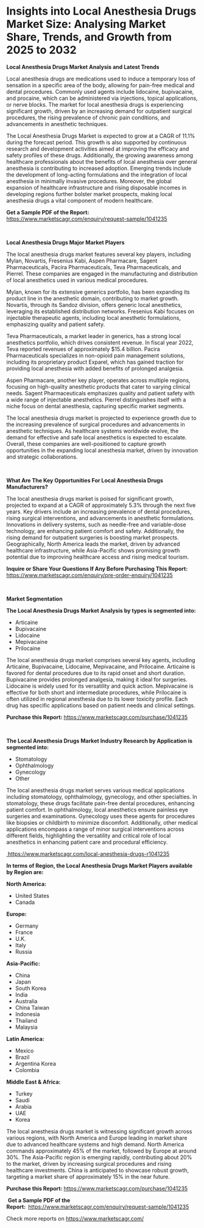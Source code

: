 <p><h1>Insights into Local Anesthesia Drugs Market Size: Analysing Market Share, Trends, and Growth from 2025 to 2032</h1></p><p><strong>Local Anesthesia Drugs Market Analysis and Latest Trends</strong></p>
<p><p>Local anesthesia drugs are medications used to induce a temporary loss of sensation in a specific area of the body, allowing for pain-free medical and dental procedures. Commonly used agents include lidocaine, bupivacaine, and procaine, which can be administered via injections, topical applications, or nerve blocks. The market for local anesthesia drugs is experiencing significant growth, driven by an increasing demand for outpatient surgical procedures, the rising prevalence of chronic pain conditions, and advancements in anesthetic techniques.</p><p>The Local Anesthesia Drugs Market is expected to grow at a CAGR of 11.1% during the forecast period. This growth is also supported by continuous research and development activities aimed at improving the efficacy and safety profiles of these drugs. Additionally, the growing awareness among healthcare professionals about the benefits of local anesthesia over general anesthesia is contributing to increased adoption. Emerging trends include the development of long-acting formulations and the integration of local anesthesia in minimally invasive procedures. Moreover, the global expansion of healthcare infrastructure and rising disposable incomes in developing regions further bolster market prospects, making local anesthesia drugs a vital component of modern healthcare.</p></p>
<p><strong>Get a Sample PDF of the Report:&nbsp;</strong> <a href="https://www.marketscagr.com/enquiry/request-sample/1041235?utm_campaign=2471&utm_medium=2&utm_source=Github&utm_content=ia&utm_term=08032025&utm_id=local-anesthesia-drugs">https://www.marketscagr.com/enquiry/request-sample/1041235</a></p>
<p>&nbsp;</p>
<p><strong>Local Anesthesia Drugs Major Market Players</strong></p>
<p><p>The local anesthesia drugs market features several key players, including Mylan, Novartis, Fresenius Kabi, Aspen Pharmacare, Sagent Pharmaceuticals, Pacira Pharmaceuticals, Teva Pharmaceuticals, and Pierrel. These companies are engaged in the manufacturing and distribution of local anesthetics used in various medical procedures. </p><p>Mylan, known for its extensive generics portfolio, has been expanding its product line in the anesthetic domain, contributing to market growth. Novartis, through its Sandoz division, offers generic local anesthetics, leveraging its established distribution networks. Fresenius Kabi focuses on injectable therapeutic agents, including local anesthetic formulations, emphasizing quality and patient safety.</p><p>Teva Pharmaceuticals, a market leader in generics, has a strong local anesthetics portfolio, which drives consistent revenue. In fiscal year 2022, Teva reported revenues of approximately $15.4 billion. Pacira Pharmaceuticals specializes in non-opioid pain management solutions, including its proprietary product Exparel, which has gained traction for providing local anesthesia with added benefits of prolonged analgesia. </p><p>Aspen Pharmacare, another key player, operates across multiple regions, focusing on high-quality anesthetic products that cater to varying clinical needs. Sagent Pharmaceuticals emphasizes quality and patient safety with a wide range of injectable anesthetics. Pierrel distinguishes itself with a niche focus on dental anesthesia, capturing specific market segments.</p><p>The local anesthesia drugs market is projected to experience growth due to the increasing prevalence of surgical procedures and advancements in anesthetic techniques. As healthcare systems worldwide evolve, the demand for effective and safe local anesthetics is expected to escalate. Overall, these companies are well-positioned to capture growth opportunities in the expanding local anesthesia market, driven by innovation and strategic collaborations.</p></p>
<p>&nbsp;</p>
<p><strong>What Are The Key Opportunities For Local Anesthesia Drugs Manufacturers?</strong></p>
<p><p>The local anesthesia drugs market is poised for significant growth, projected to expand at a CAGR of approximately 5.3% through the next five years. Key drivers include an increasing prevalence of dental procedures, rising surgical interventions, and advancements in anesthetic formulations. Innovations in delivery systems, such as needle-free and variable-dose technology, are enhancing patient comfort and safety. Additionally, the rising demand for outpatient surgeries is boosting market prospects. Geographically, North America leads the market, driven by advanced healthcare infrastructure, while Asia-Pacific shows promising growth potential due to improving healthcare access and rising medical tourism.</p></p>
<p><strong>Inquire or Share Your Questions If Any Before Purchasing This Report:</strong> <a href="https://www.marketscagr.com/enquiry/pre-order-enquiry/1041235?utm_campaign=2471&utm_medium=2&utm_source=Github&utm_content=ia&utm_term=08032025&utm_id=local-anesthesia-drugs">https://www.marketscagr.com/enquiry/pre-order-enquiry/1041235</a></p>
<p>&nbsp;</p>
<p><strong>Market Segmentation</strong></p>
<p><strong>The Local Anesthesia Drugs Market Analysis by types is segmented into:</strong></p>
<p><ul><li>Articaine</li><li>Bupivacaine</li><li>Lidocaine</li><li>Mepivacaine</li><li>Prilocaine</li></ul></p>
<p><p>The local anesthesia drugs market comprises several key agents, including Articaine, Bupivacaine, Lidocaine, Mepivacaine, and Prilocaine. Articaine is favored for dental procedures due to its rapid onset and short duration. Bupivacaine provides prolonged analgesia, making it ideal for surgeries. Lidocaine is widely used for its versatility and quick action. Mepivacaine is effective for both short and intermediate procedures, while Prilocaine is often utilized in regional anesthesia due to its lower toxicity profile. Each drug has specific applications based on patient needs and clinical settings.</p></p>
<p><strong>Purchase this Report:&nbsp;</strong><a href="https://www.marketscagr.com/purchase/1041235?utm_campaign=2471&utm_medium=2&utm_source=Github&utm_content=ia&utm_term=08032025&utm_id=local-anesthesia-drugs">https://www.marketscagr.com/purchase/1041235</a></p>
<p>&nbsp;</p>
<p><strong>The Local Anesthesia Drugs Market Industry Research by Application is segmented into:</strong></p>
<p><ul><li>Stomatology</li><li>Ophthalmology</li><li>Gynecology</li><li>Other</li></ul></p>
<p><p>The local anesthesia drugs market serves various medical applications including stomatology, ophthalmology, gynecology, and other specialties. In stomatology, these drugs facilitate pain-free dental procedures, enhancing patient comfort. In ophthalmology, local anesthetics ensure painless eye surgeries and examinations. Gynecology uses these agents for procedures like biopsies or childbirth to minimize discomfort. Additionally, other medical applications encompass a range of minor surgical interventions across different fields, highlighting the versatility and critical role of local anesthetics in enhancing patient care and procedural efficiency.</p></p>
<p><a href="https://www.marketscagr.com/local-anesthesia-drugs-r1041235?utm_campaign=2471&utm_medium=2&utm_source=Github&utm_content=ia&utm_term=08032025&utm_id=local-anesthesia-drugs">&nbsp;https://www.marketscagr.com/local-anesthesia-drugs-r1041235</a></p>
<p><strong>In terms of Region, the Local Anesthesia Drugs Market Players available by Region are:</strong></p>
<p>
    <p> <strong> North America: </strong>
        <ul>
            <li>United States</li>
            <li>Canada</li>
        </ul>
        </p> 
    <p> <strong> Europe: </strong>
        <ul>
            <li>Germany</li>
            <li>France</li>
            <li>U.K.</li>
            <li>Italy</li>
            <li>Russia</li>
        </ul>
        </p> 
    <p> <strong> Asia-Pacific: </strong>
        <ul>
            <li>China</li>
            <li>Japan</li>
            <li>South Korea</li>
            <li>India</li>
            <li>Australia</li>
            <li>China Taiwan</li>
            <li>Indonesia</li>
            <li>Thailand</li>
            <li>Malaysia</li>
        </ul>
        </p> 
    <p> <strong> Latin America: </strong>
        <ul>
            <li>Mexico</li>
            <li>Brazil</li>
            <li>Argentina Korea</li>
            <li>Colombia</li>
        </ul>
        </p> 
    <p> <strong> Middle East & Africa: </strong>
        <ul>
            <li>Turkey</li>
            <li>Saudi</li>
            <li>Arabia</li>
            <li>UAE</li>
            <li>Korea</li>
        </ul>
    </p>
    </p>
<p><p>The local anesthesia drugs market is witnessing significant growth across various regions, with North America and Europe leading in market share due to advanced healthcare systems and high demand. North America commands approximately 45% of the market, followed by Europe at around 30%. The Asia-Pacific region is emerging rapidly, contributing about 20% to the market, driven by increasing surgical procedures and rising healthcare investments. China is anticipated to showcase robust growth, targeting a market share of approximately 15% in the near future.</p></p>
<p><strong>Purchase this Report: </strong><a href="https://www.marketscagr.com/purchase/1041235?utm_campaign=2471&utm_medium=2&utm_source=Github&utm_content=ia&utm_term=08032025&utm_id=local-anesthesia-drugs">https://www.marketscagr.com/purchase/1041235</a></p>
<p>&nbsp;<strong>Get a Sample PDF of the Report:&nbsp;&nbsp;</strong><a href="https://www.marketscagr.com/enquiry/request-sample/1041235?utm_campaign=2471&utm_medium=2&utm_source=Github&utm_content=ia&utm_term=08032025&utm_id=local-anesthesia-drugs">https://www.marketscagr.com/enquiry/request-sample/1041235</a></p>
<p><strong></strong></p>
<p>Check more reports on <a href="https://www.marketscagr.com/?utm_campaign=2471&utm_medium=2&utm_source=Github&utm_content=ia&utm_term=08032025&utm_id=local-anesthesia-drugs">https://www.marketscagr.com/</a></p>